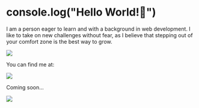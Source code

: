 # console.log("Hello World!👋")
I am a person eager to learn and with a background in web development. I like to take on new challenges without fear, as I believe that stepping out of your comfort zone is the best way to grow.

<img src="https://github-readme-stats.vercel.app/api?username=guimorgado&show_icons=true&theme=transparent" />

<p>You can find me at:</p>
<a href="https://www.linkedin.com/in/guimorgado/" target="_blank">
<img src="https://img.shields.io/badge/LinkedIn-0077B5?style=for-the-badge&logo=linkedin&logoColor=white" />
</a>
<p>Coming soon...</p>
<img src="https://img.shields.io/badge/LinkedIn-0077B5?style=for-the-badge&logo=linkedin&logoColor=white](https://img.shields.io/badge/website-000000?style=for-the-badge&logo=About.me&logoColor=white" />

